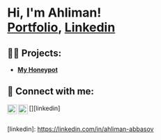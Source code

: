<h1>Hi, I'm Ahliman! <br/><a href="https://ahlimany.github.io">Portfolio</a>, <a href="https://www.linkedin.com/in/ahliman-abbasov/">Linkedin</a></h1>

<h2>👨‍💻 Projects:</h2>

- <b>[My Honeypot](https://github.com/ahlimany/honeypot)</b>

<h2> 🤳 Connect with me:</h2>

[<img align="left" alt="Ahliman | Email" width="22px" src="https://www.flaticon.com/free-icon/gmail_5968534" />][mail]
[<img align="left" alt="Ahliman | LinkedIn" width="22px" src="https://cdn.jsdelivr.net/npm/simple-icons@v3/icons/linkedin.svg" />][linkedin]

[mail]: ahliman573@gmail.com
<br>
[linkedin]: https://linkedin.com/in/ahliman-abbasov
